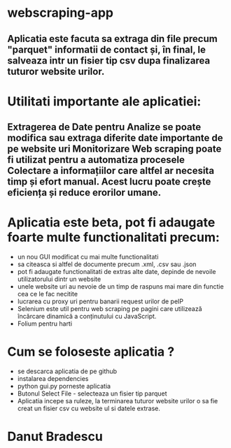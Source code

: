 # webscraping-app

Aplicatia este facuta sa extraga din file precum "parquet" 
informatii de contact și, în final, le salveaza intr un fisier tip csv dupa finalizarea tuturor website urilor.
----------------------------------------------
# Utilitati importante ale aplicatiei: 

 Extragerea de Date pentru Analize
 se poate modifica sau extraga diferite date importante de pe website uri
 Monitorizare
 Web scraping poate fi utilizat pentru a automatiza procesele
 Colectare a informațiilor care altfel ar necesita timp și efort manual. 
 Acest lucru poate crește eficiența și reduce erorilor umane.
----------------------------------------------

# Aplicatia este beta, pot fi adaugate foarte multe functionalitati precum:
- un nou GUI modificat cu mai multe functionalitati
- sa citeasca si altfel de documente precum .xml, .csv sau .json
- pot fi adaugate functionalitati de extras alte date, depinde de nevoile utilizatorului dintr un website
- unele website uri au nevoie de un timp de raspuns mai mare din functie cea ce le fac necitite
- lucrarea cu proxy uri pentru banarii request urilor de peIP
- Selenium este util pentru web scraping pe pagini care utilizează încărcare dinamică a conținutului cu JavaScript.
- Folium pentru harti

# Cum se foloseste aplicatia ? 

- se descarca aplicatia de pe github
- instalarea dependencies
- python gui.py porneste aplicatia
- Butonul Select File - selecteaza un fisier tip parquet
- Aplicatia incepe sa ruleze, la terminarea tuturor website urilor o sa fie creat un fisier csv cu website ul si datele extrase.


# Danut Bradescu


